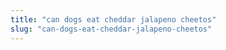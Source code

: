 ```yaml
---
title: "can dogs eat cheddar jalapeno cheetos"
slug: "can-dogs-eat-cheddar-jalapeno-cheetos"
---
```


